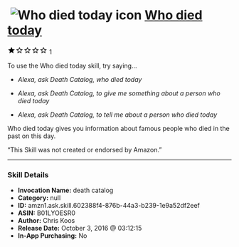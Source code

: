 # &nbsp;<img src="skill_icon" alt="Who died today icon" width="36"> [Who died today](http://alexa.amazon.com/#skills/amzn1.ask.skill.602388f4-876b-44a3-b239-1e9a52df2eef)
![1 stars](../../images/ic_star_black_18dp_1x.png)![1 stars](../../images/ic_star_border_black_18dp_1x.png)![1 stars](../../images/ic_star_border_black_18dp_1x.png)![1 stars](../../images/ic_star_border_black_18dp_1x.png)![1 stars](../../images/ic_star_border_black_18dp_1x.png) 1

To use the Who died today skill, try saying...

* *Alexa, ask Death Catalog, who died today*

* *Alexa, ask Death Catalog, to give me something about a person who died today*

* *Alexa, ask Death Catalog, to tell me about a person who died today*

Who died today gives you information about famous people who died in the past on this day.

“This Skill was not created or endorsed by Amazon.”

***

### Skill Details

* **Invocation Name:** death catalog
* **Category:** null
* **ID:** amzn1.ask.skill.602388f4-876b-44a3-b239-1e9a52df2eef
* **ASIN:** B01LYOESR0
* **Author:** Chris Koos
* **Release Date:** October 3, 2016 @ 03:12:15
* **In-App Purchasing:** No
